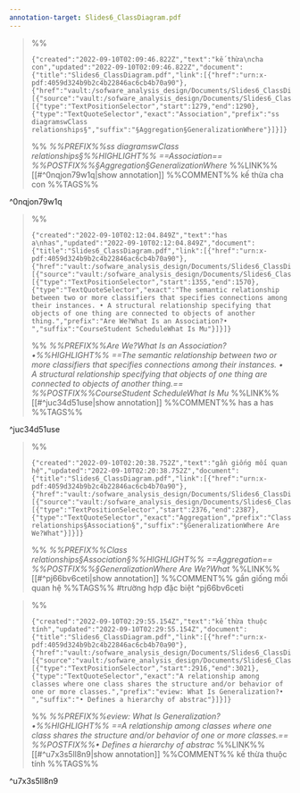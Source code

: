 ```yaml
---
annotation-target: Slides6_ClassDiagram.pdf
---
```



>%%
>```annotation-json
>{"created":"2022-09-10T02:09:46.822Z","text":"kế thừa\ncha con","updated":"2022-09-10T02:09:46.822Z","document":{"title":"Slides6_ClassDiagram.pdf","link":[{"href":"urn:x-pdf:4059d324b9b2c4b22846ac6cb4b70a90"},{"href":"vault:/sofware_analysis_design/Documents/Slides6_ClassDiagram.pdf"}],"documentFingerprint":"4059d324b9b2c4b22846ac6cb4b70a90"},"uri":"vault:/sofware_analysis_design/Documents/Slides6_ClassDiagram.pdf","target":[{"source":"vault:/sofware_analysis_design/Documents/Slides6_ClassDiagram.pdf","selector":[{"type":"TextPositionSelector","start":1279,"end":1290},{"type":"TextQuoteSelector","exact":"Association","prefix":"ss diagramswClass relationships§","suffix":"§Aggregation§GeneralizationWhere"}]}]}
>```
>%%
>*%%PREFIX%%ss diagramswClass relationships§%%HIGHLIGHT%% ==Association== %%POSTFIX%%§Aggregation§GeneralizationWhere*
>%%LINK%%[[#^0nqjon79w1q|show annotation]]
>%%COMMENT%%
>kế thừa
>cha con
>%%TAGS%%
>
^0nqjon79w1q


>%%
>```annotation-json
>{"created":"2022-09-10T02:12:04.849Z","text":"has a\nhas","updated":"2022-09-10T02:12:04.849Z","document":{"title":"Slides6_ClassDiagram.pdf","link":[{"href":"urn:x-pdf:4059d324b9b2c4b22846ac6cb4b70a90"},{"href":"vault:/sofware_analysis_design/Documents/Slides6_ClassDiagram.pdf"}],"documentFingerprint":"4059d324b9b2c4b22846ac6cb4b70a90"},"uri":"vault:/sofware_analysis_design/Documents/Slides6_ClassDiagram.pdf","target":[{"source":"vault:/sofware_analysis_design/Documents/Slides6_ClassDiagram.pdf","selector":[{"type":"TextPositionSelector","start":1355,"end":1570},{"type":"TextQuoteSelector","exact":"The semantic relationship between two or more classifiers that specifies connections among their instances. • A structural relationship specifying that objects of one thing are connected to objects of another thing.","prefix":"Are We?What Is an Association?• ","suffix":"CourseStudent ScheduleWhat Is Mu"}]}]}
>```
>%%
>*%%PREFIX%%Are We?What Is an Association?•%%HIGHLIGHT%% ==The semantic relationship between two or more classifiers that specifies connections among their instances. • A structural relationship specifying that objects of one thing are connected to objects of another thing.== %%POSTFIX%%CourseStudent ScheduleWhat Is Mu*
>%%LINK%%[[#^juc34d51use|show annotation]]
>%%COMMENT%%
>has a
>has
>%%TAGS%%
>
^juc34d51use


>%%
>```annotation-json
>{"created":"2022-09-10T02:20:38.752Z","text":"gần giống mối quan hệ","updated":"2022-09-10T02:20:38.752Z","document":{"title":"Slides6_ClassDiagram.pdf","link":[{"href":"urn:x-pdf:4059d324b9b2c4b22846ac6cb4b70a90"},{"href":"vault:/sofware_analysis_design/Documents/Slides6_ClassDiagram.pdf"}],"documentFingerprint":"4059d324b9b2c4b22846ac6cb4b70a90"},"uri":"vault:/sofware_analysis_design/Documents/Slides6_ClassDiagram.pdf","target":[{"source":"vault:/sofware_analysis_design/Documents/Slides6_ClassDiagram.pdf","selector":[{"type":"TextPositionSelector","start":2376,"end":2387},{"type":"TextQuoteSelector","exact":"Aggregation","prefix":"Class relationships§Association§","suffix":"§GeneralizationWhere Are We?What"}]}]}
>```
>%%
>*%%PREFIX%%Class relationships§Association§%%HIGHLIGHT%% ==Aggregation== %%POSTFIX%%§GeneralizationWhere Are We?What*
>%%LINK%%[[#^pj66bv6ceti|show annotation]]
>%%COMMENT%%
>gần giống mối quan hệ
>%%TAGS%%
>#trường hợp đặc biệt
^pj66bv6ceti


>%%
>```annotation-json
>{"created":"2022-09-10T02:29:55.154Z","text":"kế thừa thuộc tính","updated":"2022-09-10T02:29:55.154Z","document":{"title":"Slides6_ClassDiagram.pdf","link":[{"href":"urn:x-pdf:4059d324b9b2c4b22846ac6cb4b70a90"},{"href":"vault:/sofware_analysis_design/Documents/Slides6_ClassDiagram.pdf"}],"documentFingerprint":"4059d324b9b2c4b22846ac6cb4b70a90"},"uri":"vault:/sofware_analysis_design/Documents/Slides6_ClassDiagram.pdf","target":[{"source":"vault:/sofware_analysis_design/Documents/Slides6_ClassDiagram.pdf","selector":[{"type":"TextPositionSelector","start":2916,"end":3021},{"type":"TextQuoteSelector","exact":"A relationship among classes where one class shares the structure and/or behavior of one or more classes.","prefix":"eview: What Is Generalization?• ","suffix":"• Defines a hierarchy of abstrac"}]}]}
>```
>%%
>*%%PREFIX%%eview: What Is Generalization?•%%HIGHLIGHT%% ==A relationship among classes where one class shares the structure and/or behavior of one or more classes.== %%POSTFIX%%• Defines a hierarchy of abstrac*
>%%LINK%%[[#^u7x3s5ll8n9|show annotation]]
>%%COMMENT%%
>kế thừa thuộc tính
>%%TAGS%%
>
^u7x3s5ll8n9
